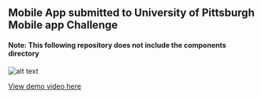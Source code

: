 ## Mobile App submitted to University of Pittsburgh Mobile app Challenge
#### Note: This following repository does not include the components directory


![alt text](http://niksingh.net/img/PittitionPage.png)

[View demo video here](https://www.youtube.com/watch?v=3CFOHVC-k0w)